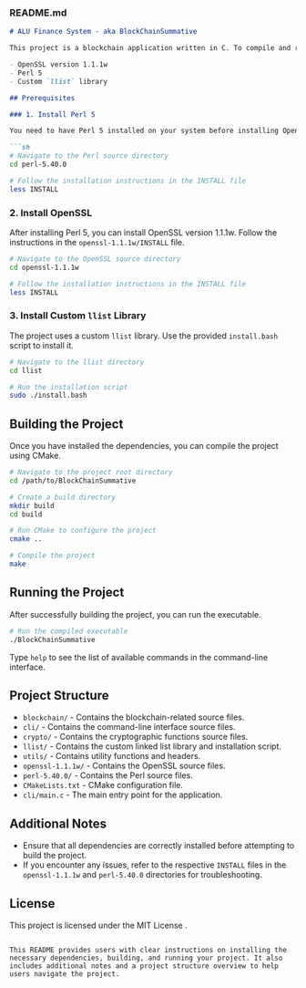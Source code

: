 ### README.md

```markdown
# ALU Finance System - aka BlockChainSummative

This project is a blockchain application written in C. To compile and run the project, you will need to install the following dependencies:

- OpenSSL version 1.1.1w
- Perl 5
- Custom `llist` library

## Prerequisites

### 1. Install Perl 5

You need to have Perl 5 installed on your system before installing OpenSSL. Follow the instructions in the `perl-5.40.0/INSTALL` file to install Perl 5.

```sh
# Navigate to the Perl source directory
cd perl-5.40.0

# Follow the installation instructions in the INSTALL file
less INSTALL
```

### 2. Install OpenSSL

After installing Perl 5, you can install OpenSSL version 1.1.1w. Follow the instructions in the `openssl-1.1.1w/INSTALL` file.

```sh
# Navigate to the OpenSSL source directory
cd openssl-1.1.1w

# Follow the installation instructions in the INSTALL file
less INSTALL
```

### 3. Install Custom `llist` Library

The project uses a custom `llist` library. Use the provided `install.bash` script to install it.

```sh
# Navigate to the llist directory
cd llist

# Run the installation script
sudo ./install.bash
```

## Building the Project

Once you have installed the dependencies, you can compile the project using CMake.

```sh
# Navigate to the project root directory
cd /path/to/BlockChainSummative

# Create a build directory
mkdir build
cd build

# Run CMake to configure the project
cmake ..

# Compile the project
make
```

## Running the Project

After successfully building the project, you can run the executable.

```sh
# Run the compiled executable
./BlockChainSummative
```

Type `help` to see the list of available commands in the command-line interface.

## Project Structure

- `blockchain/` - Contains the blockchain-related source files.
- `cli/` - Contains the command-line interface source files.
- `crypto/` - Contains the cryptographic functions source files.
- `llist/` - Contains the custom linked list library and installation script.
- `utils/` - Contains utility functions and headers.
- `openssl-1.1.1w/` - Contains the OpenSSL source files.
- `perl-5.40.0/` - Contains the Perl source files.
- `CMakeLists.txt` - CMake configuration file.
- `cli/main.c` - The main entry point for the application.

## Additional Notes

- Ensure that all dependencies are correctly installed before attempting to build the project.
- If you encounter any issues, refer to the respective `INSTALL` files in the `openssl-1.1.1w` and `perl-5.40.0` directories for troubleshooting.

## License

This project is licensed under the MIT License .
```

This README provides users with clear instructions on installing the necessary dependencies, building, and running your project. It also includes additional notes and a project structure overview to help users navigate the project.